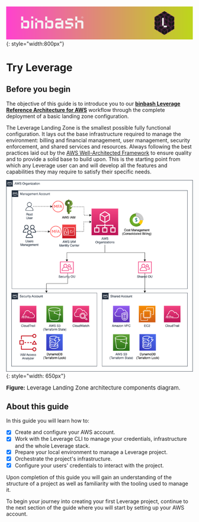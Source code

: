 ![binbash-logo](/assets/images/logos/binbash-leverage-header.png "binbash"){: style="width:800px"}

# Try Leverage

## Before you begin

The objective of this guide is to introduce you to our
[**binbash Leverage Reference Architecture for AWS**](/user-guide/ref-architecture-aws/overview/) workflow 
through the complete deployment of a basic landing zone configuration.

The Leverage Landing Zone is the smallest possible fully functional configuration. 
It lays out the base infrastructure required to manage the environment: billing and
financial management, user management, security enforcement, and shared services and
resources. Always following the best practices laid out by the
[AWS Well-Architected Framework](https://docs.aws.amazon.com/wellarchitected/latest/framework/welcome.html) 
to ensure quality and to provide a solid base to build upon. This is the starting point from which
any Leverage user can and will develop all the features and capabilities they may require to satisfy
their specific needs.

![leverage-landing-zone](/assets/images/diagrams/ref-architecture-aws-landing-zone.png "Leverage Landing Zone"){: style="width: 650px"}
<figcaption style="font-size:15px">
<b>Figure:</b> Leverage Landing Zone architecture components diagram.
</figcaption>

## About this guide
In this guide you will learn how to:

- [X] Create and configure your AWS account.
- [X] Work with the Leverage CLI to manage your credentials, infrastructure and the whole Leverage stack.
- [X] Prepare your local environment to manage a Leverage project.
- [X] Orchestrate the project's infrastructure.
- [X] Configure your users' credentials to interact with the project.

Upon completion of this guide you will gain an understanding of the structure of a project as well as familiarity with the tooling used to manage it.

To begin your journey into creating your first Leverage project, continue to the next section of the guide where you will start by setting up your AWS account.
